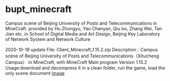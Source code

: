 # bupt_minecraft
Campus scene of Beijing University of Posts and Telecommunications in MineCraft. provided by Hu Zhongyu, Yao Chenyan, Qiu bo, Zhang Wei, Tan Jian etc. in School of Digital Media and Art Design, Beijing Key Laboratory of Network System and Network Culture

2020-10-18 update
File: Client_Minecraft_1.15.2.zip
Description：Campus scene of Beijing University of Posts and Telecommunications（Xitucheng Campus） in MineCraft, with MineCraft Main program Version 1.15.2
Usage:download and decompress it in a clean folder, run the game, load the only scene document
[image](https://github.com/tanjian1998/bupt_minecraft/blob/master/screenshots/Aerial%20view%20of%20Xitucheng%20campus.png)
